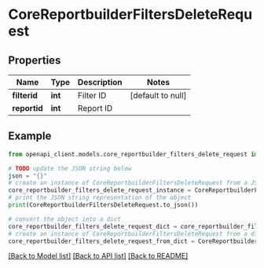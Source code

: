 # CoreReportbuilderFiltersDeleteRequest


## Properties

Name | Type | Description | Notes
------------ | ------------- | ------------- | -------------
**filterid** | **int** | Filter ID | [default to null]
**reportid** | **int** | Report ID | 

## Example

```python
from openapi_client.models.core_reportbuilder_filters_delete_request import CoreReportbuilderFiltersDeleteRequest

# TODO update the JSON string below
json = "{}"
# create an instance of CoreReportbuilderFiltersDeleteRequest from a JSON string
core_reportbuilder_filters_delete_request_instance = CoreReportbuilderFiltersDeleteRequest.from_json(json)
# print the JSON string representation of the object
print(CoreReportbuilderFiltersDeleteRequest.to_json())

# convert the object into a dict
core_reportbuilder_filters_delete_request_dict = core_reportbuilder_filters_delete_request_instance.to_dict()
# create an instance of CoreReportbuilderFiltersDeleteRequest from a dict
core_reportbuilder_filters_delete_request_from_dict = CoreReportbuilderFiltersDeleteRequest.from_dict(core_reportbuilder_filters_delete_request_dict)
```
[[Back to Model list]](../README.md#documentation-for-models) [[Back to API list]](../README.md#documentation-for-api-endpoints) [[Back to README]](../README.md)



